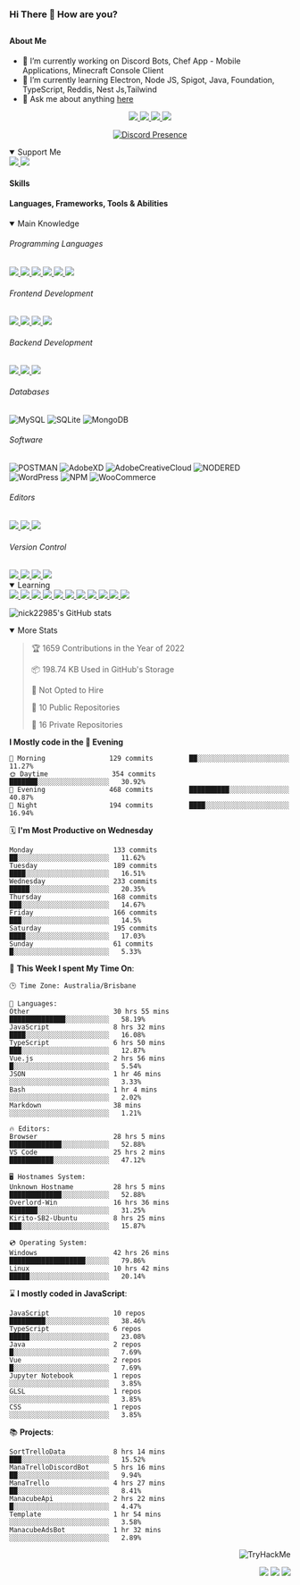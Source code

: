 ### Hi There 👋 How are you?

## <h4>About Me</h4>

- 🔭 I’m currently working on Discord Bots, Chef App - Mobile Applications, Minecraft Console Client
- 🌱 I’m currently learning Electron, Node JS, Spigot, Java, Foundation, TypeScript, Reddis, Nest Js,Tailwind
- 💬 Ask me about anything [here](https://github.com/nick22985/nick22985/issues)

<p align="center">
	<a href="https://discordapp.com/users/221602145462386688">
		<img src="https://img.shields.io/badge/Discord-5865F2.svg?&style=for-the-badge&logo=Discord&logoColor=white"/>
	</a>
	<a href="https://www.youtube.com/channel/UChZvyaTJSq0PweGmTpjPjRw">
		<img src="https://img.shields.io/badge/YouTube-FF0000.svg?&style=for-the-badge&logo=YouTube&logoColor=white"/>
	</a>
	<a href="https://twitter.com/nick22985">
		<img src="https://img.shields.io/badge/Twitter-1DA1F2.svg?&style=for-the-badge&logo=Twitter&logoColor=white"/>
	</a>
	<a href="https://www.npmjs.com/~nick22985">
		<img src="https://img.shields.io/badge/npm-CB3837.svg?&style=for-the-badge&logo=NPM&logoColor=white"/>
	</a>
</p>
<p align="center">
	<a href="https://discord.com/users/221602145462386688" target="_blank" rel="nofollow">
		<img src="https://lanyard-profile-readme.vercel.app/api/221602145462386688?hideStatus=true" alt="Discord Presence" align="center">
	</a>
</p>


<details open="true">
<summary>Support Me</summary>

<a href="http://patreon.com/nick22985">
	<img src="https://img.shields.io/badge/Patreon-FF424D.svg?&style=flat-square&logo=patreon&logoColor=white"/>
</a>
<a href="https://www.buymeacoffee.com/nick22985">
	<img src="https://img.shields.io/badge/Buy%20Me%20A%20Coffee-FFDD00.svg?&style=flat-square&logo=buymeacoffee&logoColor=white"/>
</a>

	
</details>

<h4>Skills</h4>
<h4>Languages, Frameworks, Tools & Abilities </h4>
<details open="true">
<summary>Main Knowledge</summary>

<h6>Programming Languages</h6>
<a href="">
	<img src="https://img.shields.io/badge/JavaScript-323330.svg?&style=flat-square&logo=javascript&logoColor=%23F7DF1E"/>
</a>
<a href="">
	<img src="https://img.shields.io/badge/TYPESCRIPT-%23007ACC.svg?&style=flat-square&logo=typescript&logoColor=white"/>
</a>
<a href="">
	<img src="https://img.shields.io/badge/PYTHON-3776AB.svg?&style=flat-square&logo=python&logoColor=white"/>
</a>
<a href="">
	<img src="https://img.shields.io/badge/C-3776AB.svg?&style=flat-square&logo=C&logoColor=white"/>
</a>
<a href="">
	<img src="https://img.shields.io/badge/C%23-239120.svg?&style=flat-square&logo=C-Sharp&logoColor=white"/>
</a>
<a href="">
	<img src="https://img.shields.io/badge/.Net-512BD4.svg?&style=flat-square&logo=.NET&logoColor=white"/>
</a>

<h6> Frontend Development </h6>
<a href="">
	<img src="https://img.shields.io/badge/React-61DAFB?style=flat-square&logo=react&logoColor=white"/>
</a>
<a href="">
	<img src="https://img.shields.io/badge/CSS3-%231572B6.svg?&style=flat-square&logo=css3&logoColor=white"/>
</a>
<a href="">
	<img src="https://img.shields.io/badge/HTML5-E34F26.svg?&style=flat-square&logo=html5&logoColor=white"/>
</a>
<a href="">
	<img src="https://img.shields.io/badge/Blazor-512BD4.svg?&style=flat-square&logo=Blazor&logoColor=white"/>
</a>

<h6> Backend Development </h6>
<a href="">
	<img src="https://img.shields.io/badge/NODEJS-339933.svg?&style=flat-square&logo=node.js&logoColor=white"/>
</a>
<a href="">
	<img src="https://img.shields.io/badge/NGINX-269539.svg?&style=flat-square&logo=nginx&logoColor=white"/>
</a>
<a href="">
	<img src="https://img.shields.io/badge/GRAPHQL-E10098.svg?&style=flat-square&logo=graphql&logoColor=white"/>
</a>

<h6> Databases </h6>

![MySQL](https://img.shields.io/badge/MySQL-4479A1.svg?&style=flat-square&logo=mysql&logoColor=white)
![SQLite](https://img.shields.io/badge/SQLite-003B57.svg?&style=flat-square&logo=sqlite&logoColor=white)
![MongoDB](https://img.shields.io/badge/MONGODB-47A248.svg?&style=flat-square&logo=mongodb&logoColor=white)

<h6>Software</h6>

![POSTMAN](https://img.shields.io/badge/Postman-FF6C37.svg?&style=flat-square&logo=postman&logoColor=white)
![AdobeXD](https://img.shields.io/badge/Adobe%20XD-FF61F6.svg?&style=flat-square&logo=Adobe-XD&logoColor=black)
![AdobeCreativeCloud](https://img.shields.io/badge/Adobe%20Creative%20Cloud-DA1F26.svg?&style=flat-square&logo=Adobe-Creative-Cloud&logoColor=white)
![NODERED](https://img.shields.io/badge/node%20red-8F0000.svg?&style=flat-square&logo=node-red&logoColor=white)
![WordPress](https://img.shields.io/badge/Wordpress-21759B.svg?&style=flat-square&logo=wordpress&logoColor=white)
![NPM](https://img.shields.io/badge/npm-CB3837.svg?&style=flat-square&logo=npm&logoColor=white)
![WooCommerce](https://img.shields.io/badge/WooCommerce-96588A.svg?&style=flat-square&logo=WooCommerce&logoColor=white)

<h6> Editors </h6>
<a href="">
	<img src="https://img.shields.io/badge/VSCODE-007ACC.svg?&style=flat-square&logo=visual-studio-code"/>
</a>
<a href="">
	<img src="https://img.shields.io/badge/Visual%20Studio-5C2D91.svg?&style=flat-square&logo=visual-studio"/>
</a>
<a href="">
	<img src="https://img.shields.io/badge/INTELLIJ-000000.svg?&style=flat-square&logo=intellij-idea"/>
</a>

<h6>Version Control</h6>
<a href="">
	<img src="https://img.shields.io/badge/GITHUB-%23121011.svg?&style=flat-square&logo=github&logoColor=white"/>
</a>
<a href="">
	<img src="https://img.shields.io/badge/GITLAB-%23181717.svg?&style=flat-square&logo=gitlab&logoColor=white"/>
</a>
<a href="">
	<img src="https://img.shields.io/badge/GIT-%23F05033.svg?&style=flat-square&logo=git&logoColor=white"/>
</a>
<a href="">
	<img src="https://img.shields.io/badge/-BitBucket-darkblue?style=flat-square&logo=bitbucket"/>
</a>

<!-- <br><br><br><br>

![MicrosoftAzure](https://img.shields.io/badge/Microsoft%20Azure-232F7E?style=flat-square&logo=microsoft-azure)
![GoogleCloud](https://img.shields.io/badge/Google%20Cloud-black?style=flat-square&logo=google-cloud)
![DigitalOcean](https://img.shields.io/badge/-Digital%20Ocean-darkblue?style=flat-square&logo=digitalocean)
![Heroku](https://img.shields.io/badge/-Heroku-430098?style=flat-square&logo=heroku)
![RaspberryPi](https://img.shields.io/badge/-Raspberry%20Pi-C51A4A?style=flat-square&logo=Raspberry-Pi)
![LINUX](https://img.shields.io/badge/LINUX-FCC624?style=flat-square-square&logo=linux&logoColor=black) -->

</details>
<details open="true">
<summary>Learning</summary>
<a href="">
	<img src="(https://img.shields.io/badge/JAVA-007396.svg?&style=flat-square&logo=java&logoColor=white"/>
</a>	

<a href="">
	<img src="https://img.shields.io/badge/FIREBASE-FFCA28.svg?&style=flat-square&logo=firebase&logoColor=black"/>
</a>		
<a href="">
	<img src="https://img.shields.io/badge/KUBERNETES-326CE5.svg?&style=flat-square&logo=kubernetes&logoColor=white"/>
</a>	
<a href="">
	<img src="https://img.shields.io/badge/GITHUB%20ACTIONS-2088FF.svg?&style=flat-square&logo=github-actions&logoColor=white"/>
</a>	
<a href="">
	<img src="https://img.shields.io/badge/AMAZON%20AWS-232F3E.svg?&style=flat-square&logo=amazon-aws&logoColor=white"/>
</a>		
<a href="">
	<img src="https://img.shields.io/badge/JQUERY-0769AD.svg?&style=flat-square&logo=jquery&logoColor=white"/>
</a>	
<a href="">
	<img src="https://img.shields.io/badge/PHP-777BB4.svg?&style=flat-square&logo=php&logoColor=white"/>
</a>		
<a href="">
	<img src="https://img.shields.io/badge/DOCKER-2496ED.svg?&style=flat-square&logo=docker&logoColor=white"/>
</a>		
<a href="">
	<img src="https://img.shields.io/badge/Vue.js-4FC08D?style=flat-square&logo=Vue.js&logoColor=white"/>
</a>
<a href="">
	<img src="https://img.shields.io/badge/vuetify-1867C0?style=flat-square&logo=vuetify"/>
</a>
<a href="">
	<img src="https://img.shields.io/badge/bootstrap-7952B3?style=flat-square&logo=bootstrap&logoColor=white"/>
</a>	
<!--webpack-->
<!--babel-->
<!--Express-->
<!--NextJS-->
<!--ReactNative-->
<!-- AI/ML -->
<!-- Tensorflow -->
<!-- Reddis -->
<!-- Cassendra -->
<!-- sqlLite -->
<!-- d3js -->
<!-- chartjs -->

<!-- 		Devops -->
<!-- docker -->
<!-- gcp -->
<!-- kubernetes -->
<!-- bash -->
<!-- azure -->

<!-- 			Backend as a serveice -->
<!-- firebase -->

<!-- 			Frameworks -->
<!-- dotnet -->
<!-- electron -->

<!-- 			Testing -->
<!-- Cypress -->
<!-- jest -->
<!-- mocha -->

</details>

![nick22985's GitHub stats](https://github-readme-stats.vercel.app/api?username=nick22985&count_private=true&show_icons=true&theme=github_dark)

<details open="false">
<summary>More Stats</summary>

<!--START_SECTION:devStats-->
> 🏆 1659 Contributions in the Year of 2022
>
> 📦 198.74 KB Used in GitHub's Storage
>
> 🚫 Not Opted to Hire
>
> 📖 10 Public Repositories
>
> 🔐 16 Private Repositories

**I Mostly code in the 🌆 Evening**
```text
🌅 Morning                129 commits         ██░░░░░░░░░░░░░░░░░░░░░░░   11.27%
🌞 Daytime                354 commits         ███████░░░░░░░░░░░░░░░░░░   30.92%
🌆 Evening                468 commits         ██████████░░░░░░░░░░░░░░░   40.87%
🌙 Night                  194 commits         ████░░░░░░░░░░░░░░░░░░░░░   16.94%
```
🗓️ **I'm Most Productive on Wednesday**
```text
Monday                    133 commits         ██░░░░░░░░░░░░░░░░░░░░░░░   11.62%
Tuesday                   189 commits         ████░░░░░░░░░░░░░░░░░░░░░   16.51%
Wednesday                 233 commits         █████░░░░░░░░░░░░░░░░░░░░   20.35%
Thursday                  168 commits         ███░░░░░░░░░░░░░░░░░░░░░░   14.67%
Friday                    166 commits         ███░░░░░░░░░░░░░░░░░░░░░░   14.5%
Saturday                  195 commits         ████░░░░░░░░░░░░░░░░░░░░░   17.03%
Sunday                    61 commits          █░░░░░░░░░░░░░░░░░░░░░░░░   5.33%
```
🚀 **This Week I spent My Time On**:
```text
🕒 Time Zone: Australia/Brisbane

💬 Languages:
Other                     30 hrs 55 mins      ██████████████░░░░░░░░░░░   58.19%
JavaScript                8 hrs 32 mins       ████░░░░░░░░░░░░░░░░░░░░░   16.08%
TypeScript                6 hrs 50 mins       ███░░░░░░░░░░░░░░░░░░░░░░   12.87%
Vue.js                    2 hrs 56 mins       █░░░░░░░░░░░░░░░░░░░░░░░░   5.54%
JSON                      1 hr 46 mins        ░░░░░░░░░░░░░░░░░░░░░░░░░   3.33%
Bash                      1 hr 4 mins         ░░░░░░░░░░░░░░░░░░░░░░░░░   2.02%
Markdown                  38 mins             ░░░░░░░░░░░░░░░░░░░░░░░░░   1.21%

🔥 Editors:
Browser                   28 hrs 5 mins       █████████████░░░░░░░░░░░░   52.88%
VS Code                   25 hrs 2 mins       ███████████░░░░░░░░░░░░░░   47.12%

🖥️ Hostnames System:
Unknown Hostname          28 hrs 5 mins       █████████████░░░░░░░░░░░░   52.88%
Overlord-Win              16 hrs 36 mins      ███████░░░░░░░░░░░░░░░░░░   31.25%
Kirito-SB2-Ubuntu         8 hrs 25 mins       ███░░░░░░░░░░░░░░░░░░░░░░   15.87%

💿 Operating System:
Windows                   42 hrs 26 mins      ███████████████████░░░░░░   79.86%
Linux                     10 hrs 42 mins      █████░░░░░░░░░░░░░░░░░░░░   20.14%
```
⌛ **I mostly coded in JavaScript**:
```text
JavaScript                10 repos            █████████░░░░░░░░░░░░░░░░   38.46%
TypeScript                6 repos             █████░░░░░░░░░░░░░░░░░░░░   23.08%
Java                      2 repos             █░░░░░░░░░░░░░░░░░░░░░░░░   7.69%
Vue                       2 repos             █░░░░░░░░░░░░░░░░░░░░░░░░   7.69%
Jupyter Notebook          1 repos             ░░░░░░░░░░░░░░░░░░░░░░░░░   3.85%
GLSL                      1 repos             ░░░░░░░░░░░░░░░░░░░░░░░░░   3.85%
CSS                       1 repos             ░░░░░░░░░░░░░░░░░░░░░░░░░   3.85%
```
📚 **Projects**:
```text
SortTrelloData            8 hrs 14 mins       ███░░░░░░░░░░░░░░░░░░░░░░   15.52%
ManaTrelloDiscordBot      5 hrs 16 mins       ██░░░░░░░░░░░░░░░░░░░░░░░   9.94%
ManaTrello                4 hrs 27 mins       ██░░░░░░░░░░░░░░░░░░░░░░░   8.41%
ManacubeApi               2 hrs 22 mins       █░░░░░░░░░░░░░░░░░░░░░░░░   4.47%
Template                  1 hr 54 mins        ░░░░░░░░░░░░░░░░░░░░░░░░░   3.58%
ManacubeAdsBot            1 hr 32 mins        ░░░░░░░░░░░░░░░░░░░░░░░░░   2.89%
```
<!--END_SECTION:devStats-->
</details>
<p align="right">
    <img src="https://tryhackme-badges.s3.amazonaws.com/nick22985.png" alt="TryHackMe">
</p>
<p align="right">
    <img src="https://www.codewars.com/users/nick22985/badges/micro"/>
    <img src="https://wakatime.com/badge/user/06ef56ec-e763-432c-a1cc-83e10de5b5a3.svg"/>
    <img src="https://badges.pufler.dev/visits/nick22985/nick22985?color=black&logo=github" />
</p>
